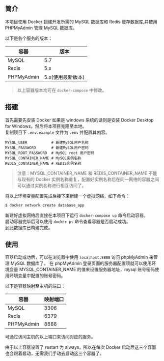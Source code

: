 ## 简介

本项目使用 Docker 搭建开发所需的 MySQL 数据库和 Redis 缓存数据库,并使用 PHPMyAdmin 管理 MySQL 数据库。

以下是各个服务的版本：

| 容器       | 版本              |
| ---------- | ----------------- |
| MySQL      | 5.7               |
| Redis      | 5.x               |
| PHPMyAdmin | 5.x(使用最新版本) |
>以上容器版本均可在 `docker-compose` 中修改。

## 搭建

首先需要先安装 Docker 如果是 windows 系统的话则是安装 Docker Desktop for Windows，然后将本项目克隆至本地。  
复制项目下 `.env.example` 文件为 `.env` 并配置其内容。  

```
MYSQL_USER           # 新建MySQL用户名称  
MYSQL_PASSWORD       # 新建MySQL用户密码  
MYSQL_ROOT_PASSWORD  # MySQL root 用户密码  
MYSQL_CONTAINER_NAME # MySQL实例名称  
REDIS_CONTAINER_NAME # REDIS实例名称  
```

>注意：MYSQL_CONTAINER_NAME 和 REDIS_CONTAINER_NAME 不能与现有的 Docker 实例名称重复，配置好实例名称后在同一网络的容器之间可以通过实例名称进行相互访问了。

将以上环境变量配置完成后接下来新建一个虚拟网络，如下命令：  
```sh
$ docker network create database_app
```

新建好虚拟网络后直接在本项目下运行 `docker-compose up` 命令启动容器。  
启动容器完毕后可以使用 `docker ps` 命令查看容器是否启动成功。    
到此数据库已构建完成。

## 使用

容器启动成功后，可以在浏览器中使用 `localhost:8888` 访问 phpMyAdmin 来管理 MySQL 数据库了。
在 phpMyAdmin 登录页面的服务器配置项就可以使用环境变量 MYSQL_CONTAINER_NAME 的值来设置服务器地址，mysql 账号密码使用环境变量中配置的账号密码。

以下是容器映射至主机的端口：

| 容器       | 映射端口 |
| ---------- | -------- |
| MySQL      | 3306     |
| Redis      | 6379     |
| PHPMyAdmin | 8888     |
可通过访问主机的以上端口来访问对应的服务。

由于以上容器设置了 restart 为 always，所以在每次 Docker 启动后这三个容器也会跟着启动，无需我们手动去启动这三个容器了。